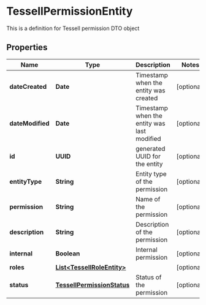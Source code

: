 

# TessellPermissionEntity

This is a definition for Tessell permission DTO object

## Properties

Name | Type | Description | Notes
------------ | ------------- | ------------- | -------------
**dateCreated** | **Date** | Timestamp when the entity was created |  [optional]
**dateModified** | **Date** | Timestamp when the entity was last modified |  [optional]
**id** | **UUID** | generated UUID for the entity |  [optional]
**entityType** | **String** | Entity type of the permission |  [optional]
**permission** | **String** | Name of the permission |  [optional]
**description** | **String** | Description of the permission |  [optional]
**internal** | **Boolean** | Internal permission |  [optional]
**roles** | [**List&lt;TessellRoleEntity&gt;**](TessellRoleEntity.md) |  |  [optional]
**status** | [**TessellPermissionStatus**](TessellPermissionStatus.md) | Status of the permission |  [optional]



